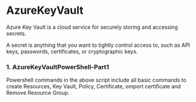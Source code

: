 # AzureKeyVault
Azure Key Vault is a cloud service for securely storing and accessing secrets. 

A secret is anything that you want to tightly control access to, such as API keys, passwords, certificates, or cryptographic keys.

<h3>1. AzureKeyVaultPowerShell-Part1</h3>
Powershell commands in the above script include all basic commands to create Resources, Key Vault, Policy, Certificate, omport certificate and Remove Resource Group. 

